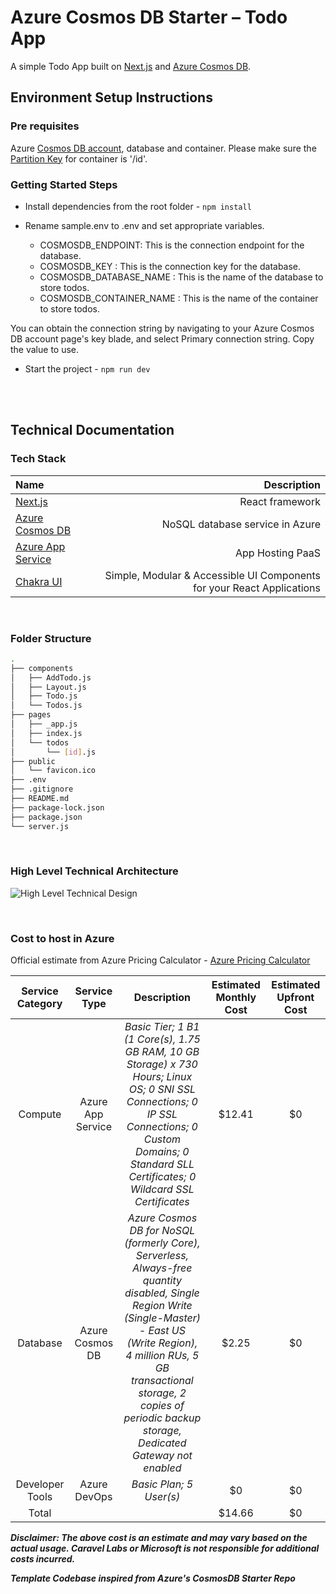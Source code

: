 # Azure Cosmos DB Starter – Todo App

A simple Todo App built on [Next.js](https://nextjs.org/) and [Azure Cosmos DB](https://aka.ms/trycosmosdbvercel).
## Environment Setup Instructions

### Pre requisites

Azure [Cosmos DB account](https://learn.microsoft.com/en-us/azure/cosmos-db/), database and container. Please make sure the [Partition Key](https://learn.microsoft.com/en-us/azure/cosmos-db/partitioning-overview) for container is '/id'.

### Getting Started Steps

- Install dependencies from the root folder - `npm install`

- Rename sample.env to .env and set appropriate variables.

  - COSMOSDB_ENDPOINT: This is the connection endpoint for the database.
  - COSMOSDB_KEY : This is the connection key for the database.
  - COSMOSDB_DATABASE_NAME : This is the name of the database to store todos.
  - COSMOSDB_CONTAINER_NAME : This is the name of the container to store todos.

You can obtain the connection string by navigating to your Azure Cosmos DB account page's key blade, and select Primary connection string. Copy the value to use.

- Start the project - `npm run dev`

<br />
<br />

## Technical Documentation

### Tech Stack

| Name | Description |
| :--- | ---: |
| [Next.js](https://nextjs.org/) | React framework |
| [Azure Cosmos DB](https://learn.microsoft.com/en-us/azure/cosmos-db/) | NoSQL database service in Azure |
| [Azure App Service](https://learn.microsoft.com/en-us/azure/app-service/) | App Hosting PaaS |
| [Chakra UI](https://chakra-ui.com/) | Simple, Modular & Accessible UI Components for your React Applications |

<br />

### Folder Structure
```bash
.
├── components
│   ├── AddTodo.js
│   ├── Layout.js
│   ├── Todo.js
│   └── Todos.js
├── pages
│   ├── _app.js
│   ├── index.js
│   └── todos
│       └── [id].js
├── public
│   └── favicon.ico
├── .env
├── .gitignore
├── README.md
├── package-lock.json
├── package.json
└── server.js
```

<br />

### High Level Technical Architecture

![High Level Technical Design](https://ambitustemplateassets.blob.core.windows.net/assets/cosmos-todo.png?sp=r&st=2024-02-15T02:27:22Z&se=2029-12-31T10:27:22Z&sv=2022-11-02&sr=b&sig=LvRyc9VpN1P3p60Y2R8LPTGtRzW%2F8K9D0L9ZL%2B4kmBc%3D)

<br />

### Cost to host in Azure

Official estimate from Azure Pricing Calculator - [Azure Pricing Calculator](https://azure.com/e/d2243ee749a44397a3483f2569578564)

| Service Category | Service Type | Description | Estimated Monthly Cost | Estimated Upfront Cost |
| :---: | :---: | :---: | :---: | :---: |
| Compute | Azure App Service | *Basic Tier; 1 B1 (1 Core(s), 1.75 GB RAM, 10 GB Storage) x 730 Hours; Linux OS; 0 SNI SSL Connections; 0 IP SSL Connections; 0 Custom Domains; 0 Standard SLL Certificates; 0 Wildcard SSL Certificates* | $12.41 | $0 |
| Database | Azure Cosmos DB | *Azure Cosmos DB for NoSQL (formerly Core), Serverless, Always-free quantity disabled, Single Region Write (Single-Master) - East US (Write Region), 4 million RUs, 5 GB transactional storage, 2 copies of periodic backup storage, Dedicated Gateway not enabled* | $2.25 | $0 |
| Developer Tools | Azure DevOps | *Basic Plan; 5 User(s)* | $0 | $0 |
| Total | | | $14.66 | $0 |

***Disclaimer: The above cost is an estimate and may vary based on the actual usage. Caravel Labs or Microsoft is not responsible for additional costs incurred.***

***Template Codebase inspired from Azure's CosmosDB Starter Repo***